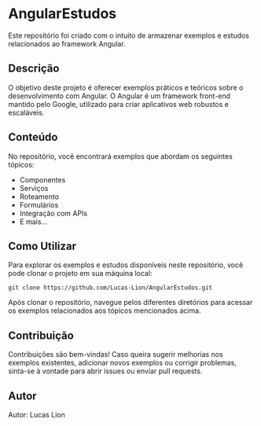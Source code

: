 # AngularEstudos

<p>Este repositório foi criado com o intuito de armazenar exemplos e estudos relacionados ao framework Angular.</p>

<h2>Descrição</h2>

<p>O objetivo deste projeto é oferecer exemplos práticos e teóricos sobre o desenvolvimento com Angular. O Angular é um framework front-end mantido pelo Google, utilizado para criar aplicativos web robustos e escaláveis.</p>

<h2>Conteúdo</h2>

<p>No repositório, você encontrará exemplos que abordam os seguintes tópicos:</p>

<ul>
  <li>Componentes</li>
  <li>Serviços</li>
  <li>Roteamento</li>
  <li>Formulários</li>
  <li>Integração com APIs</li>
  <li>E mais...</li>
</ul>

<h2>Como Utilizar</h2>

<p>Para explorar os exemplos e estudos disponíveis neste repositório, você pode clonar o projeto em sua máquina local:</p>

<pre><code>git clone https://github.com/Lucas-Lion/AngularEstudos.git</code></pre>

<p>Após clonar o repositório, navegue pelos diferentes diretórios para acessar os exemplos relacionados aos tópicos mencionados acima.</p>

<h2>Contribuição</h2>

<p>Contribuições são bem-vindas! Caso queira sugerir melhorias nos exemplos existentes, adicionar novos exemplos ou corrigir problemas, sinta-se à vontade para abrir issues ou enviar pull requests.</p>

<h2>Autor</h2>

<p>Autor: Lucas Lion</p>
